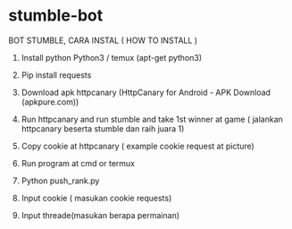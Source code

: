 # stumble-bot
BOT STUMBLE,
CARA INSTAL ( HOW TO INSTALL )

1.	Install python Python3  / temux (apt-get python3) 
2.	Pip install requests
3.	Download apk httpcanary (HttpCanary for Android - APK Download (apkpure.com))
4.	Run httpcanary and run stumble and take 1st winner at game ( jalankan httpcanary beserta stumble dan raih juara 1)
5.	Copy cookie at httpcanary ( example cookie request at picture)
 
6.	Run program at cmd or termux
7.	Python push_rank.py
8.	Input cookie ( masukan cookie requests)
9.	Input threade(masukan berapa permainan)
 
